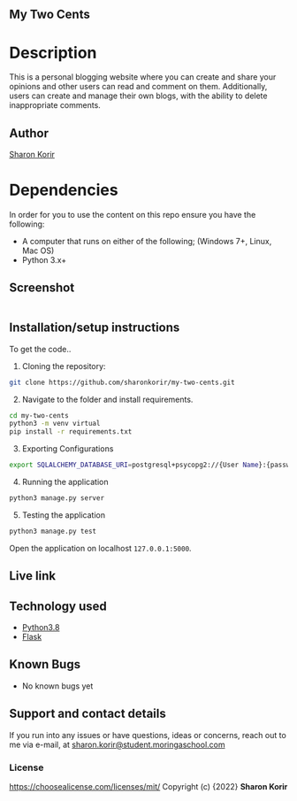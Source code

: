 
## My Two Cents

# Description

This is a personal blogging website where you can create and share your opinions and other users can read and comment on them. Additionally, users can create and manage their own blogs, with the ability to delete inappropriate comments.

## Author

[Sharon Korir](https://github.com/sharonkorir)

# Dependencies

In order for you to use the content on this repo ensure you have the following:

- A computer that runs on either of the following; (Windows 7+, Linux, Mac OS)
- Python 3.x+

## Screenshot

<img src="" >

## Installation/setup instructions

To get the code..

1. Cloning the repository:

```bash
git clone https://github.com/sharonkorir/my-two-cents.git
```

2. Navigate to the folder and install requirements. 

```bash
cd my-two-cents
python3 -m venv virtual
pip install -r requirements.txt
```

3. Exporting Configurations

```bash
export SQLALCHEMY_DATABASE_URI=postgresql+psycopg2://{User Name}:{password}@localhost/{database name}
```

4. Running the application

```bash
python3 manage.py server
```

5. Testing the application

```bash
python3 manage.py test
```

Open the application on localhost `127.0.0.1:5000`.

## Live link



## Technology used

* [Python3.8](https://www.python.org/)
* [Flask](http://flask.pocoo.org/)

## Known Bugs

- No known bugs yet

## Support and contact details

If you run into any issues or have questions, ideas or concerns, reach out to me via e-mail, at sharon.korir@student.moringaschool.com

### License
https://choosealicense.com/licenses/mit/ 
Copyright (c) {2022} **Sharon Korir**

